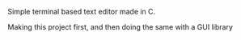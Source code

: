 Simple terminal based text editor made in C.

Making this project first, and then doing the same with a GUI library
